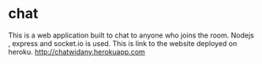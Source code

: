 # chat
This is a web application built to chat to anyone who joins the room.
Nodejs , express and socket.io is used.
This is link to the website deployed on heroku.
http://chatwidany.herokuapp.com
